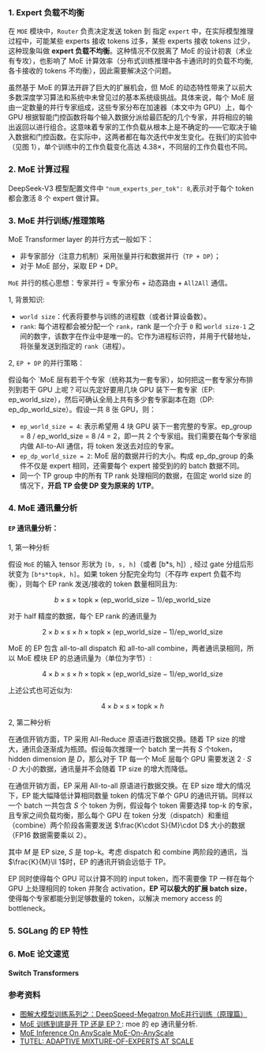 ### 1. Expert 负载不均衡

在 `MOE` 模块中，`Router` 负责决定发送 token 到 指定 `expert` 中，在实际模型推理过程中，可能某些 experts 接收 tokens 过多，某些 experts 接收 tokens 过少，这种现象叫做 **expert 负载不均衡**。这种情况不仅脱离了 MoE 的设计初衷（术业有专攻），也影响了 MoE 计算效率（分布式训练推理中各卡通讯时的负载不均衡, 各卡接收的 tokens 不均衡），因此需要解决这个问题。

虽然基于 MoE 的算法开辟了巨大的扩展机会，但 MoE 的动态特性带来了以前大多数深度学习算法和系统中未曾见过的基本系统级挑战。具体来说，每个 MoE 层由一定数量的并行专家组成，这些专家分布在加速器（本文中为 GPU）上，每个 GPU 根据智能门控函数将每个输入数据分派给最匹配的几个专家，并将相应的输出返回以进行组合。这意味着专家的工作负载从根本上是不确定的——它取决于输入数据和门控函数。在实际中，这两者都在每次迭代中发生变化。在我们的实验中（见图 1），单个训练中的工作负载变化高达 $4.38×$，不同层的工作负载也不同。

### 2. MoE 计算过程

DeepSeek-V3 模型配置文件中 `"num_experts_per_tok": 8`,表示对于每个 token 都会激活 8 个 expert 做计算。

### 3. MoE 并行训练/推理策略

MoE Transformer layer 的并行方式一般如下：
- 非专家部分（注意力机制）采用张量并行和数据并行（`TP + DP`）；
- 对于 MoE 部分，采取 EP + DP。

`MoE` 并行的核心思想：专家并行 = 专家分布 + 动态路由 + `All2All` 通信。

1, 背景知识:
- `world size`：代表将要参与训练的进程数（或者计算设备数）。
- `rank`: 每个进程都会被分配一个 `rank`，rank 是一个介于 `0` 和 `world size-1` 之间的数字，该数字在作业中是唯一的。它作为进程标识符，并用于代替地址，将张量发送到指定的 `rank`（进程）。

2, `EP + DP` 的并行策略：

假设每个 `MoE 层有若干个专家（统称其为一套专家），如何把这一套专家分布排列到若干 GPU 上呢？可以先定好要用几块 GPU 装下一套专家（EP: ep_world_size），然后可确认全局上共有多少套专家副本在跑（DP: ep_dp_world_size）。假设一共 8 张 GPU，则：
- `ep_world_size = 4`: 表示希望用 4 块 GPU 装下一套完整的专家。ep_group = 8 / ep_world_size = 8 /4 = 2，即一共 $2$ 个专家组。我们需要在每个专家组内做 All-to-All 通信，将 token 发送去对应的专家。
- `ep_dp_world_size = 2`: MoE 层的数据并行的大小。构成 ep_dp_group 的条件不仅是 expert 相同，还需要每个 expert 接受到的的 batch 数据不同。
- 同一个 TP group 中的所有 TP rank 处理相同的数据，在固定 world size 的情况下，**开启 TP 会使 DP 变为原来的 1/TP**。

### 4. MoE 通讯量分析

#### `EP` 通讯量分析：

1, 第一种分析

假设 `MoE` 的输入 tensor 形状为 `[b, s, h]`（或者 [b*s, h]）, 经过 gate 分组后形状变为 `[b*s*topk, h]`。如果 token 分配完全均匀（不存咋 expert 负载不均衡），则每个 EP rank 发送/接收的 token 数量相同且为:

$$b\times s\times \text{topk}\times(\text{ep\_world\_size} - 1) / \text{ep\_world\_size}$$

对于 half 精度的数据，每个 EP rank 的通讯量为

$$2\times b\times s\times h\times \text{topk}\times(\text{ep\_world\_size} - 1) / \text{ep\_world\_size}$$

MoE 的 EP 包含 all-to-all dispatch 和 all-to-all combine，两者通讯录相同，所以 MoE 模块 EP 的总通讯量为（单位为字节）:

$$4\times b\times s\times h\times \text{topk}\times(\text{ep\_world\_size} - 1) / \text{ep\_world\_size}$$

上述公式也可近似为:

$$4\times b\times s\times\text{topk}\times h$$

2, 第二种分析

在通信开销方面，TP 采用 All-Reduce 原语进行数据交换。随着 TP size 的增大，通讯会逐渐成为瓶颈。假设每次推理一个 batch 里一共有 $S$ 个token，hidden dimension 是 $D$，那么对于 TP 每一个 MoE 层每个 GPU 需要发送 $2\cdot S\cdot D$ 大小的数据，通讯量并不会随着 TP size 的增大而降低。

在通信开销方面，EP 采用 All-to-all 原语进行数据交换。在 EP size 增大的情况下，EP 能大幅降低计算相同数量 token 的情况下单个 GPU 的通讯开销。同样以一个 batch 一共包含 $S$ 个 token 为例，假设每个 token 需要选择 $\text{top-k}$ 的专家，且专家之间负载均衡，那么每个 GPU 在 token 分发（dispatch）和重组（combine）两个阶段各需要发送 $\frac{K\cdot S}{M}\cdot D$ 大小的数据（FP16 数据需要乘以 2）。

其中 $M$ 是 EP size, $S$ 是 top-k。考虑 dispatch 和 combine 两阶段的通讯，当 $\frac{K}{M}\ll 1$时，EP 的通讯开销会远低于 TP。

EP 同时使得每个 GPU 可以计算不同的 input token，而不需要像 TP 一样在每个 GPU 上处理相同的 token 并聚合 activation，**EP 可以极大的扩展 batch size**，使得每个专家都能分到足够数量的 token，以解决 memory access 的 bottleneck。

### 5. SGLang 的 EP 特性

###  6. MoE 论文速览

#### Switch Transformers

### 参考资料

- [图解大模型训练系列之：DeepSpeed-Megatron MoE并行训练（原理篇）](https://zhuanlan.zhihu.com/p/681154742)
- [MoE 训练到底是开 TP 还是 EP？](https://zhuanlan.zhihu.com/p/13997146226): moe 的 ep 通讯量分析.
- [MoE Inference On AnyScale MoE-On-AnyScale](https://zhuanlan.zhihu.com/p/28680264165)
- [TUTEL: ADAPTIVE MIXTURE-OF-EXPERTS AT SCALE](https://arxiv.org/pdf/2206.03382)